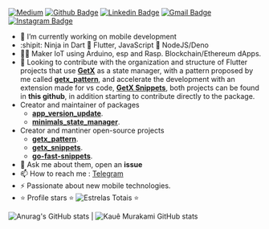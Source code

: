 
[![Medium](https://img.shields.io/badge/Medium-black?style=for-the-badge&logo=Medium)](https://medium.com/@kauemurakami)
[![Github Badge](https://img.shields.io/badge/-Github-000?style=for-the-badge&logo=Github&logoColor=white&link=https://github.com/lucasgdb)](https://github.com/kauemurakami)
[![Linkedin Badge](https://img.shields.io/badge/-LinkedIn-blue?style=for-the-badge&logo=Linkedin&logoColor=white&link=https://www.linkedin.com/in/rebeccamanzi/)](https://www.linkedin.com/in/kauemurakami/)
[![Gmail Badge](https://img.shields.io/badge/-Gmail-c14438?style=for-the-badge&logo=Gmail&logoColor=white&link=mailto:rebeccamanzi@gmail.com)](mailto:kauetmurakami@gmail.com)
[![Instagram Badge](https://img.shields.io/badge/-Instagram-C13584?style=for-the-badge&labelColor=C13584&logo=instagram&logoColor=white&link=https://www.instagram.com/codepwr/)](https://www.instagram.com/kauemurakami/)



- 🔭 I’m currently working on mobile development
- :shipit: Ninja in Dart 💙 Flutter, JavaScript 💜 NodeJS/Deno 
- 👨‍⚕️ Maker IoT using Arduino, esp and Rasp. Blockchain/Ethereum dApps.
- 👯 Looking to contribute with the organization and structure of Flutter projects that use [**GetX**](https://pub.dev/packages/get) as a state manager, with a pattern proposed by me called [**getx_pattern**](https://kauemurakami.github.io/getx_pattern), and accelerate the development with an extension made for vs code, [**GetX Snippets**](https://marketplace.visualstudio.com/items?itemName=get-snippets.get-snippets), both projects can be found in **this github**, in addition starting to contribute directly to the package.
- Creator and maintainer of packages
  - [**app_version_update**](https://pub.dev/packages/app_version_update).
  - [**minimals_state_manager**](https://pub.dev/packages/minimals_state_manager).
- Creator and mantiner open-source projects
  - [**getx_pattern**](https://pub.dev/packages/getx_pattern).
  - [**getx_snippets**](https://marketplace.visualstudio.com/items?itemName=get-snippets.get-snippets).  
  - [**go-fast-snippets**](https://marketplace.visualstudio.com/items?itemName=go-snippets.go-fast-snippets&ssr=false#overview).
- 💬 Ask me about them, open an **issue**
- 📫 How to reach me : [Telegram](https://t.me/kauemurakami)
- ⚡ Passionate about new mobile technologies.
- ⭐ Profile stars  ⭐ ![Estrelas Totais](https://img.shields.io/github/stars/kauemurakami?style=social) ⭐

</p>


![Anurag's GitHub stats](https://github-readme-stats.vercel.app/api?username=kauemurakami&show_icons=true&theme=transparent) | ![Kauê Murakami GitHub stats](https://github-readme-stats.vercel.app/api/top-langs?username=kauemurakami&hide=html,scss,stylus,blade,jupyter%20notebook,python,css,shell,batchfile,dockerfile&theme=algolia&show_icons=true)
